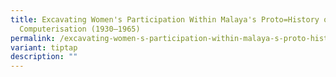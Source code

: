 ```yaml
---
title: Excavating Women's Participation Within Malaya's Proto=History of
  Computerisation (1930–1965)
permalink: /excavating-women-s-participation-within-malaya-s-proto-history-of-computerisation-1930-1965/
variant: tiptap
description: ""
---
```

